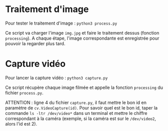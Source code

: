 # Traitement d'image

Pour tester le traitement d'image : `python3 process.py`

Ce script va charger l'image `img.jpg` et faire le traitement dessus (fonction `processing`). A chaque étape, l'image correspondante est enregistrée pour pouvoir la regarder plus tard.

# Capture vidéo

Pour lancer la capture vidéo : `python3 capture.py`

Ce script récupère chaque image filmée et appelle la fonction `processing` du fichier `process.py`.

ATTENTION : ligne 4 du fichier `capture.py`, il faut mettre le bon id en paramètre de `cv.VideoCapture(id)`. Pour savoir quel est le bon id, taper la commande `ls -ltr /dev/video*` dans un terminal et mettre le chiffre correspondant à la caméra (exemple, si la caméra est sur le `/dev/video2`, alors l'id est 2).